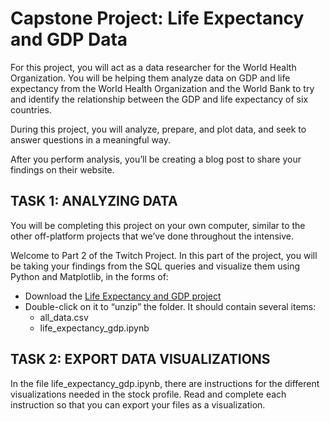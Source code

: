 # Capstone Project: Life Expectancy and GDP Data

For this project, you will act as a data researcher for the World Health Organization. You will be helping them analyze data on GDP and life expectancy from the World Health Organization and the World Bank to try and identify the relationship between the GDP and life expectancy of six countries.

During this project, you will analyze, prepare, and plot data, and seek to answer questions in a meaningful way.

After you perform analysis, you’ll be creating a blog post to share your findings on their website.


## TASK 1: ANALYZING DATA

You will be completing this project on your own computer, similar to the other off-platform projects that we’ve done throughout the intensive.

Welcome to Part 2 of the Twitch Project. In this part of the project, you will be taking your findings from the SQL queries and visualize them using Python and Matplotlib, in the forms of:

- Download the [Life Expectancy and GDP project](https://s3.amazonaws.com/codecademy-content/programs/dataviz-python/unit-6/Life+Expectancy+and+GDP+Capstone.zip)  
- Double-click on it to “unzip” the folder. It should contain several items:
    - all_data.csv
    - life_expectancy_gdp.ipynb

## TASK 2: EXPORT DATA VISUALIZATIONS

In the file life_expectancy_gdp.ipynb, there are instructions for the different visualizations needed in the stock profile. Read and complete each instruction so that you can export your files as a visualization.
